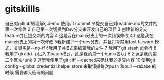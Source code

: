 # gitskillls
自己对github的理解小demo
使用git commit 来提交自己对readme.md的文件的第一次修改
2 自己第一次切换到Dev分支来开发自己的项目
3 创建新的分支feature并且提交新的内容
4 这是我在main分支上的一次错误修改
4.1 这是我在main分支上的第一次修改
5我新建了一个dev分支，并且打算禁用fast forward 模式，关键字是--no-ff
6我用了vi模式来编辑我的文件
7 我用了git stash 命令行
8 我用了git add -p进入了patch模式，这是我的第一个hunk(区块)
8.2 这是我的第二个区块hunk
9 这里我使用了git diff --cached来确认我的提交内容
10 使用git config --global credential.helper store 来取消掉每次push 和pull --rebase 的时候 需要输入密码的问题